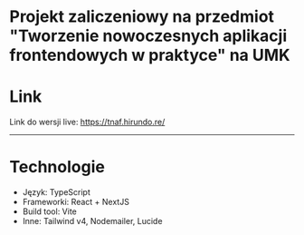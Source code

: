 # Projekt zaliczeniowy na przedmiot "Tworzenie nowoczesnych aplikacji frontendowych w praktyce" na UMK

# Link
Link do wersji live: https://tnaf.hirundo.re/

-----
# Technologie
- Język: TypeScript
- Frameworki: React + NextJS
- Build tool: Vite
- Inne: Tailwind v4, Nodemailer, Lucide
